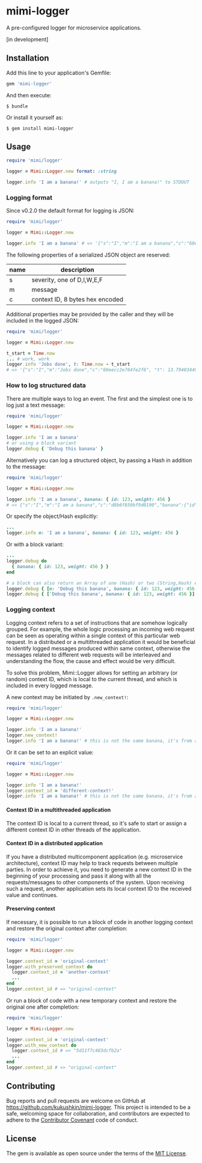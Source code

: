 # mimi-logger

A pre-configured logger for microservice applications.

[in development]

## Installation

Add this line to your application's Gemfile:

```ruby
gem 'mimi-logger'
```

And then execute:

    $ bundle

Or install it yourself as:

    $ gem install mimi-logger

## Usage

```ruby
require 'mimi/logger'

logger = Mimi::Logger.new format: :string

logger.info 'I am a banana!' # outputs "I, I am a banana!" to STDOUT
```

### Logging format

Since v0.2.0 the default format for logging is JSON:

```ruby
require 'mimi/logger'

logger = Mimi::Logger.new

logger.info 'I am a banana' # => '{"s":"I","m":"I am a banana","c":"60eecc2e764fe2f6"}'
```

The following properties of a serialized JSON object are reserved:

name | description
-----|------------
  s  | severity, one of D,I,W,E,F
  m  | message
  c  | context ID, 8 bytes hex encoded

Additional properties may be provided by the caller and they will be included in the logged JSON:

```ruby
require 'mimi/logger'

logger = Mimi::Logger.new

t_start = Time.now
... # work, work
logger.info 'Jobs done', t: Time.now - t_start
# => '{"s":"I","m":"Jobs done","c":"60eecc2e764fe2f6", "t": 13.794034499}'
```

### How to log structured data

There are multiple ways to log an event. The first and the simplest one is to log just a text
message:

```ruby
require 'mimi/logger'

logger = Mimi::Logger.new

logger.info 'I am a banana'
# or using a block variant
logger.debug { 'Debug this banana' }
```

Alternatively you can log a structured object, by passing a Hash in addition to the message:

```ruby
require 'mimi/logger'

logger = Mimi::Logger.new

logger.info 'I am a banana', banana: { id: 123, weight: 456 }
# => {"s":"I","m":"I am a banana","c":"d8b6f859bf9d0190","banana":{"id":123,"weight":456}}
```

Or specify the object/Hash explicitly:
```ruby
...
logger.info m: 'I am a banana', banana: { id: 123, weight: 456 }
```

Or with a block variant:
```ruby
...
logger.debug do
  { banana: { id: 123, weight: 456 } }
end

# a block can also return an Array of one (Hash) or two (String,Hash) elements:
logger.debug { [m: 'Debug this banana', banana: { id: 123, weight: 456 }] }
logger.debug { ['Debug this banana', banana: { id: 123, weight: 456 }] }
```

### Logging context

Logging context refers to a set of instructions that are somehow logically grouped. For example,
the whole logic processing an incoming web request can be seen as operating within a single context
of this particular web request. In a distributed or a multithreaded application it would be beneficial
to identify logged messages produced within same context, otherwise the messages related to different
web requests will be interleaved and understanding the flow, the cause and effect would be very difficult.

To solve this problem, Mimi::Logger allows for setting an arbitrary (or random) context ID, which is local
to the current thread, and which is included in every logged message.

A new context may be initiated by `.new_context!`:

```ruby
require 'mimi/logger'

logger = Mimi::Logger.new

logger.info 'I am a banana!'
logger.new_context!
logger.info 'I am a banana!' # this is not the same banana, it's from a different context
```

Or it can be set to an explicit value:

```ruby
require 'mimi/logger'

logger = Mimi::Logger.new

logger.info 'I am a banana!'
logger.context_id = 'different-context!'
logger.info 'I am a banana!' # this is not the same banana, it's from a 'different-context!'

```

#### Context ID in a multithreaded application

The context ID is local to a current thread, so it's safe to start or assign a different context ID
in other threads of the application.

#### Context ID in a distributed application

If you have a distributed multicomponent application (e.g. microservice architecture), context ID
may help to track requests between multiple parties. In order to achieve it, you need to generate a
new context ID in the beginning of your processing and pass it along with all the requests/messages to
other components of the system. Upon receiving such a request, another application sets its local context ID
to the received value and continues.

#### Preserving context

If necessary, it is possible to run a block of code in another logging context and restore
the original context after completion:

```ruby
require 'mimi/logger'

logger = Mimi::Logger.new

logger.context_id = 'original-context'
logger.with_preserved_context do
  logger.context_id = 'another-context'
  ...
end
logger.context_id # => "original-context"
```

Or run a block of code with a new temporary context and restore the original one after completion:

```ruby
require 'mimi/logger'

logger = Mimi::Logger.new

logger.context_id = 'original-context'
logger.with_new_context do
  logger.context_id # => "5d11f7c483dcfb2a"
  ...
end
logger.context_id # => "original-context"
```


## Contributing

Bug reports and pull requests are welcome on GitHub at https://github.com/kukushkin/mimi-logger. This project is intended to be a safe, welcoming space for collaboration, and contributors are expected to adhere to the [Contributor Covenant](http://contributor-covenant.org) code of conduct.


## License

The gem is available as open source under the terms of the [MIT License](http://opensource.org/licenses/MIT).

